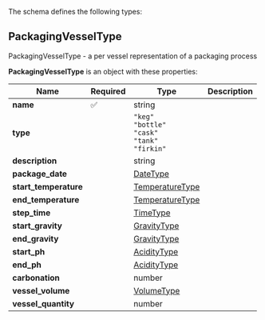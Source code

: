The schema defines the following types:

## PackagingVesselType 

PackagingVesselType - a per vessel representation of a packaging process

**PackagingVesselType** is an object with these properties:

|Name|Required|Type|Description|
|--|--|--|--|
| **name** | ✅ | string|  |
| **type** |  | `"keg"`<br/>`"bottle"`<br/>`"cask"`<br/>`"tank"`<br/>`"firkin"`|  |
| **description** |  | string|  |
| **package_date** |  | [DateType](measureable_units.json.md#datetype)|  |
| **start_temperature** |  | [TemperatureType](measureable_units.json.md#temperaturetype)|  |
| **end_temperature** |  | [TemperatureType](measureable_units.json.md#temperaturetype)|  |
| **step_time** |  | [TimeType](measureable_units.json.md#timetype)|  |
| **start_gravity** |  | [GravityType](measureable_units.json.md#gravitytype)|  |
| **end_gravity** |  | [GravityType](measureable_units.json.md#gravitytype)|  |
| **start_ph** |  | [AcidityType](measureable_units.json.md#aciditytype)|  |
| **end_ph** |  | [AcidityType](measureable_units.json.md#aciditytype)|  |
| **carbonation** |  | number|  |
| **vessel_volume** |  | [VolumeType](measureable_units.json.md#volumetype)|  |
| **vessel_quantity** |  | number|  |

